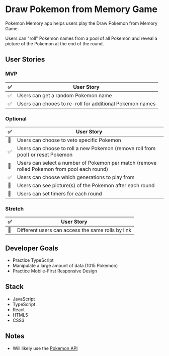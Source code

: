 # Draw Pokemon from Memory Game
Pokemon Memory app helps users play the Draw Pokemon from Memory Game.

Users can "roll" Pokemon names from a pool of all Pokemon and reveal a picture of the Pokemon at the end of the round.

## User Stories

### MVP
| :white_check_mark: | User Story |
| --- | --- |
| :white_check_mark: | Users can get a random Pokemon name |
| :white_check_mark: | Users can chooes to re-roll for additional Pokemon names |

### Optional
| :white_check_mark: | User Story |
| --- | --- |
| :black_square_button: | Users can choose to veto specific Pokemon |
| :white_check_mark: | Users can choose to roll a new Pokemon (remove roll from pool) or reset Pokemon |
| :black_square_button: | Users can select a number of Pokemon per match (remove rolled Pokemon from pool each round) |
| :white_check_mark: | Users can choose which generations to play from |
| :black_square_button: | Users can see picture(s) of the Pokemon after each round |
| :black_square_button: | Users can set timers for each round |

### Stretch
| :white_check_mark: | User Story |
| --- | --- |
| :black_square_button: | Different users can access the same rolls by link |

## Developer Goals
- Practice TypeScript
- Manipulate a large amount of data (1015 Pokemon)
- Practice Mobile-First Responsive Design

## Stack
- JavaScript
- TypeScript
- React
- HTML5
- CSS3

## Notes
- Will likely use the [Pokemon API](https://pokeapi.co/)